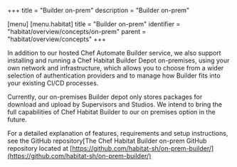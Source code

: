 +++
title = "Builder on-prem"
description = "Builder on-prem"

[menu]
  [menu.habitat]
    title = "Builder on-prem"
    identifier = "habitat/overview/concepts/on-prem"
    parent = "habitat/overview/concepts"
+++

In addition to our hosted Chef Automate Builder service, we also support installing and running a Chef Habitat Builder Depot on-premises, using your own network and infrastructure, which allows you to choose from a wider selection of authentication providers and to manage how Builder fits into your existing CI/CD processes.

Currently, our on-premises Builder depot only stores packages for download and upload by Supervisors and Studios. We intend to bring the full capabilities of Chef Habitat Builder to our on premises option in the future.

For a detailed explanation of features, requirements and setup instructions, see the GitHub repository[The Chef Habitat Builder on-prem GitHub repository located at [https://github.com/habitat-sh/on-prem-builder/](https://github.com/habitat-sh/on-prem-builder/)
